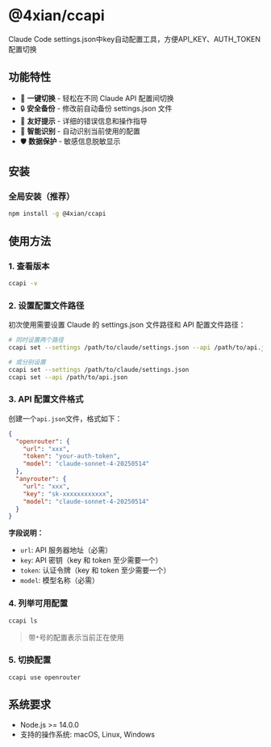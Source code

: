 # @4xian/ccapi

Claude Code settings.json中key自动配置工具，方便API_KEY、AUTH_TOKEN配置切换

## 功能特性

- 🚀 **一键切换** - 轻松在不同 Claude API 配置间切换
- 🔒 **安全备份** - 修改前自动备份 settings.json 文件
- 📝 **友好提示** - 详细的错误信息和操作指导
- 🎯 **智能识别** - 自动识别当前使用的配置
- 🛡️ **数据保护** - 敏感信息脱敏显示

## 安装

### 全局安装（推荐）

```bash
npm install -g @4xian/ccapi
```

## 使用方法

### 1. 查看版本

```bash
ccapi -v
```

### 2. 设置配置文件路径

初次使用需要设置 Claude 的 settings.json 文件路径和 API 配置文件路径：

```bash
# 同时设置两个路径
ccapi set --settings /path/to/claude/settings.json --api /path/to/api.json

# 或分别设置
ccapi set --settings /path/to/claude/settings.json
ccapi set --api /path/to/api.json
```

### 3. API 配置文件格式

创建一个`api.json`文件，格式如下：

```json
{
  "openrouter": {
    "url": "xxx",
    "token": "your-auth-token",
    "model": "claude-sonnet-4-20250514"
  },
  "anyrouter": {
    "url": "xxx",
    "key": "sk-xxxxxxxxxxxx",
    "model": "claude-sonnet-4-20250514"
  }
}
```

**字段说明：**

- `url`: API 服务器地址（必需）
- `key`: API 密钥（key 和 token 至少需要一个）
- `token`: 认证令牌（key 和 token 至少需要一个）
- `model`: 模型名称（必需）

### 4. 列举可用配置

```bash
ccapi ls
```

> 带`*`号的配置表示当前正在使用

### 5. 切换配置

```bash
ccapi use openrouter
```

## 系统要求

- Node.js >= 14.0.0
- 支持的操作系统: macOS, Linux, Windows
